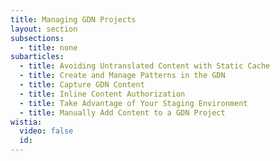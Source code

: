 ```yaml
---
title: Managing GDN Projects
layout: section
subsections:
  - title: none
subarticles:
  - title: Avoiding Untranslated Content with Static Cache
  - title: Create and Manage Patterns in the GDN
  - title: Capture GDN Content
  - title: Inline Content Authorization
  - title: Take Advantage of Your Staging Environment
  - title: Manually Add Content to a GDN Project
wistia:
  video: false
  id:
---
```



